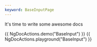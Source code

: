 ```yaml
---
keyword: BaseInputPage
---
```


It's time to write some awesome docs

{{ NgDocActions.demo("BaseInput") }}
{{ NgDocActions.playground("BaseInput") }}
